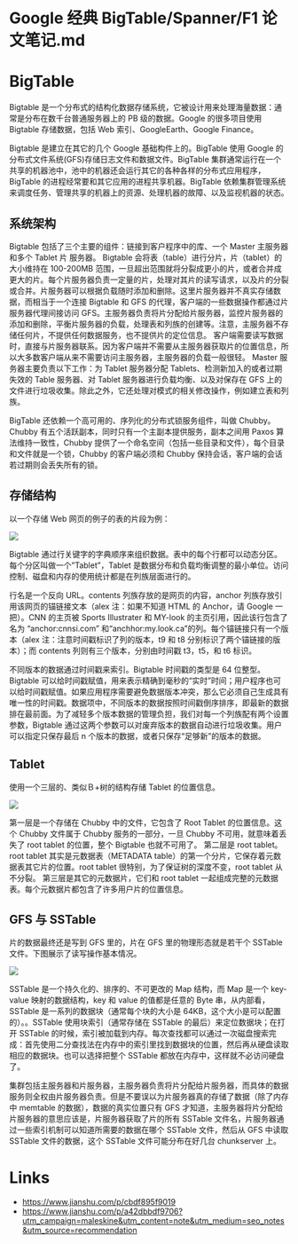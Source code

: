 # Google 经典 BigTable/Spanner/F1 论文笔记.md

# BigTable

Bigtable 是一个分布式的结构化数据存储系统，它被设计用来处理海量数据：通常是分布在数千台普通服务器上的 PB 级的数据。Google 的很多项目使用 Bigtable 存储数据，包括 Web 索引、GoogleEarth、Google Finance。

Bigtable 是建立在其它的几个 Google 基础构件上的。BigTable 使用 Google 的分布式文件系统(GFS)存储日志文件和数据文件。BigTable 集群通常运行在一个共享的机器池中，池中的机器还会运行其它的各种各样的分布式应用程序，BigTable 的进程经常要和其它应用的进程共享机器。BigTable 依赖集群管理系统来调度任务、管理共享的机器上的资源、处理机器的故障、以及监视机器的状态。

## 系统架构

Bigtable 包括了三个主要的组件：链接到客户程序中的库、一个 Master 主服务器和多个 Tablet 片 服务器。
Bigtable 会将表（table）进行分片，片（tablet）的大小维持在 100-200MB 范围，一旦超出范围就将分裂成更小的片，或者合并成更大的片。每个片服务器负责一定量的片，处理对其片的读写请求，以及片的分裂或合并。片服务器可以根据负载随时添加和删除。这里片服务器并不真实存储数据，而相当于一个连接 Bigtable 和 GFS 的代理，客户端的一些数据操作都通过片服务器代理间接访问 GFS。主服务器负责将片分配给片服务器，监控片服务器的添加和删除，平衡片服务器的负载，处理表和列族的创建等。注意，主服务器不存储任何片，不提供任何数据服务，也不提供片的定位信息。
客户端需要读写数据时，直接与片服务器联系。因为客户端并不需要从主服务器获取片的位置信息，所以大多数客户端从来不需要访问主服务器，主服务器的负载一般很轻。
Master 服务器主要负责以下工作：为 Tablet 服务器分配 Tablets、检测新加入的或者过期失效的 Table 服务器、对 Tablet 服务器进行负载均衡、以及对保存在 GFS 上的文件进行垃圾收集。除此之外，它还处理对模式的相关修改操作，例如建立表和列族。

BigTable 还依赖一个高可用的、序列化的分布式锁服务组件，叫做 Chubby。Chubby 有五个活跃副本，同时只有一个主副本提供服务，副本之间用 Paxos 算法维持一致性，Chubby 提供了一个命名空间（包括一些目录和文件），每个目录和文件就是一个锁，Chubby 的客户端必须和 Chubby 保持会话，客户端的会话若过期则会丢失所有的锁。

## 存储结构

以一个存储 Web 网页的例子的表的片段为例：

![](https://ww1.sinaimg.cn/large/007rAy9hly1fzz6uqvl1kj30fd03sab1.jpg)

Bigtable 通过行关键字的字典顺序来组织数据。表中的每个行都可以动态分区。每个分区叫做一个”Tablet”，Tablet 是数据分布和负载均衡调整的最小单位。访问控制、磁盘和内存的使用统计都是在列族层面进行的。

行名是一个反向 URL。contents 列族存放的是网页的内容，anchor 列族存放引用该网页的锚链接文本（alex 注：如果不知道 HTML 的 Anchor，请 Google 一把）。CNN 的主页被 Sports Illustrater 和 MY-look 的主页引用，因此该行包含了名为 “anchor:cnnsi.com” 和“anchhor:my.look.ca”的列。每个锚链接只有一个版本（alex 注：注意时间戳标识了列的版本，t9 和 t8 分别标识了两个锚链接的版本）；而 contents 列则有三个版本，分别由时间戳 t3，t5，和 t6 标识。

不同版本的数据通过时间戳来索引。Bigtable 时间戳的类型是 64 位整型。
Bigtable 可以给时间戳赋值，用来表示精确到毫秒的“实时”时间；用户程序也可以给时间戳赋值。如果应用程序需要避免数据版本冲突，那么它必须自己生成具有唯一性的时间戳。数据项中，不同版本的数据按照时间戳倒序排序，即最新的数据排在最前面。为了减轻多个版本数据的管理负担，我们对每一个列族配有两个设置参数，Bigtable 通过这两个参数可以对废弃版本的数据自动进行垃圾收集。用户可以指定只保存最后 n 个版本的数据，或者只保存“足够新”的版本的数据。

## Tablet

使用一个三层的、类似Ｂ+树的结构存储 Tablet 的位置信息。

![](https://ww1.sinaimg.cn/large/007rAy9hly1fzz6uqvl1kj30fd03sab1.jpg)

第一层是一个存储在 Chubby 中的文件，它包含了 Root Tablet 的位置信息。这个 Chubby 文件属于 Chubby 服务的一部分，一旦 Chubby 不可用，就意味着丢失了 root tablet 的位置，整个 Bigtable 也就不可用了。
第二层是 root tablet。root tablet 其实是元数据表（METADATA table）的第一个分片，它保存着元数据表其它片的位置。root tablet 很特别，为了保证树的深度不变，root tablet 从不分裂。
第三层是其它的元数据片，它们和 root tablet 一起组成完整的元数据表。每个元数据片都包含了许多用户片的位置信息。

## GFS 与 SSTable

片的数据最终还是写到 GFS 里的，片在 GFS 里的物理形态就是若干个 SSTable 文件。下图展示了读写操作基本情况。

![](https://ww1.sinaimg.cn/large/007rAy9hly1fzz6uqvl1kj30fd03sab1.jpg)

SSTable 是一个持久化的、排序的、不可更改的 Map 结构，而 Map 是一个 key-value 映射的数据结构，key 和 value 的值都是任意的 Byte 串，从内部看，SSTable 是一系列的数据块（通常每个块的大小是 64KB，这个大小是可以配置的）。。SSTable 使用块索引（通常存储在 SSTable 的最后）来定位数据块；在打开 SSTable 的时候，索引被加载到内存。每次查找都可以通过一次磁盘搜索完成：首先使用二分查找法在内存中的索引里找到数据块的位置，然后再从硬盘读取相应的数据块。也可以选择把整个 SSTable 都放在内存中，这样就不必访问硬盘了。

集群包括主服务器和片服务器，主服务器负责将片分配给片服务器，而具体的数据服务则全权由片服务器负责。但是不要误以为片服务器真的存储了数据（除了内存中 memtable 的数据），数据的真实位置只有 GFS 才知道，主服务器将片分配给片服务器的意思应该是，片服务器获取了片的所有 SSTable 文件名，片服务器通过一些索引机制可以知道所需要的数据在哪个 SSTable 文件，然后从 GFS 中读取 SSTable 文件的数据，这个 SSTable 文件可能分布在好几台 chunkserver 上。

# Links

- https://www.jianshu.com/p/cbdf895f9019
- https://www.jianshu.com/p/a42dbbdf9706?utm_campaign=maleskine&utm_content=note&utm_medium=seo_notes&utm_source=recommendation
